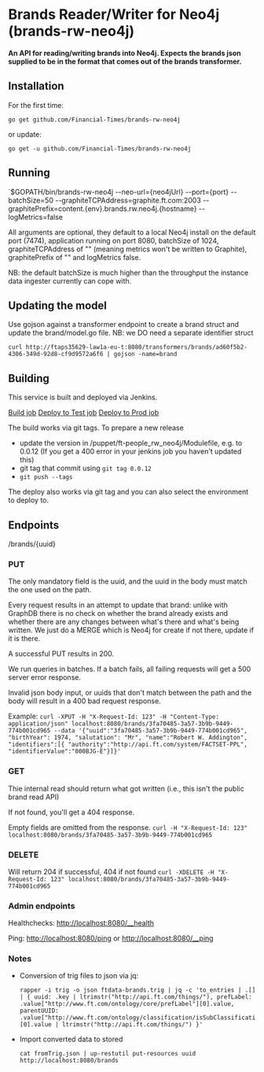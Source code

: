 # Brands Reader/Writer for Neo4j (brands-rw-neo4j)

__An API for reading/writing brands into Neo4j. Expects the brands json supplied to be in the format that comes out of the brands transformer.__

## Installation

For the first time:

`go get github.com/Financial-Times/brands-rw-neo4j`

or update:

`go get -u github.com/Financial-Times/brands-rw-neo4j`

## Running

`$GOPATH/bin/brands-rw-neo4j --neo-url={neo4jUrl} --port={port} --batchSize=50 --graphiteTCPAddress=graphite.ft.com:2003 --graphitePrefix=content.{env}.brands.rw.neo4j.{hostname} --logMetrics=false

All arguments are optional, they default to a local Neo4j install on the default port (7474), application running on port 8080, batchSize of 1024, graphiteTCPAddress of "" (meaning metrics won't be written to Graphite), graphitePrefix of "" and logMetrics false.

NB: the default batchSize is much higher than the throughput the instance data ingester currently can cope with.

## Updating the model
Use gojson against a transformer endpoint to create a brand struct and update the brand/model.go file. NB: we DO need a separate identifier struct

`curl http://ftaps35629-law1a-eu-t:8080/transformers/brands/ad60f5b2-4306-349d-92d8-cf9d9572a6f6 | gojson -name=brand`

## Building

This service is built and deployed via Jenkins.

<a href="http://ftjen10085-lvpr-uk-p:8181/view/JOBS-brands-rw-neo4j/job/brands-rw-neo4j-build/">Build job</a>
<a href="http://ftjen10085-lvpr-uk-p:8181/view/JOBS-brands-rw-neo4j/job/brands-rw-neo4j-deploy-test/">Deploy to Test job</a>
<a href="http://ftjen10085-lvpr-uk-p:8181/view/JOBS-brands-rw-neo4j/job/brands-rw-neo4j-deploy-prod/">Deploy to Prod job</a>

The build works via git tags. To prepare a new release
- update the version in /puppet/ft-people_rw_neo4j/Modulefile, e.g. to 0.0.12 (If you get a 400 error in your jenkins job you haven't updated this)
- git tag that commit using `git tag 0.0.12`
- `git push --tags`

The deploy also works via git tag and you can also select the environment to deploy to.

## Endpoints
/brands/{uuid}
### PUT
The only mandatory field is the uuid, and the uuid in the body must match the one used on the path.

Every request results in an attempt to update that brand: unlike with GraphDB there is no check on whether the brand already exists and whether there are any changes between what's there and what's being written. We just do a MERGE which is Neo4j for create if not there, update if it is there.

A successful PUT results in 200.

We run queries in batches. If a batch fails, all failing requests will get a 500 server error response.

Invalid json body input, or uuids that don't match between the path and the body will result in a 400 bad request response.

Example:
`curl -XPUT -H "X-Request-Id: 123" -H "Content-Type: application/json" localhost:8080/brands/3fa70485-3a57-3b9b-9449-774b001cd965 --data '{"uuid":"3fa70485-3a57-3b9b-9449-774b001cd965", "birthYear": 1974, "salutation": "Mr", "name":"Robert W. Addington", "identifiers":[{ "authority":"http://api.ft.com/system/FACTSET-PPL", "identifierValue":"000BJG-E"}]}'`

### GET
Thie internal read should return what got written (i.e., this isn't the public brand read API)

If not found, you'll get a 404 response.

Empty fields are omitted from the response.
`curl -H "X-Request-Id: 123" localhost:8080/brands/3fa70485-3a57-3b9b-9449-774b001cd965`

### DELETE
Will return 204 if successful, 404 if not found
`curl -XDELETE -H "X-Request-Id: 123" localhost:8080/brands/3fa70485-3a57-3b9b-9449-774b001cd965`

### Admin endpoints
Healthchecks: [http://localhost:8080/__health](http://localhost:8080/__health)

Ping: [http://localhost:8080/ping](http://localhost:8080/ping) or [http://localhost:8080/__ping](http://localhost:8080/__ping)


### Notes
* Conversion of trig files to json via jq:
  ```
  rapper -i trig -o json ftdata-brands.trig | jq -c 'to_entries | .[] | { uuid: .key | ltrimstr("http://api.ft.com/things/"), prefLabel: .value["http://www.ft.com/ontology/core/prefLabel"][0].value, parentUUID: .value["http://www.ft.com/ontology/classification/isSubClassificationOf"][0].value | ltrimstr("http://api.ft.com/things/") }'
  ```
* Import converted data to stored
  ```
  cat fromTrig.json | up-restutil put-resources uuid http://localhost:8080/brands
  ```
